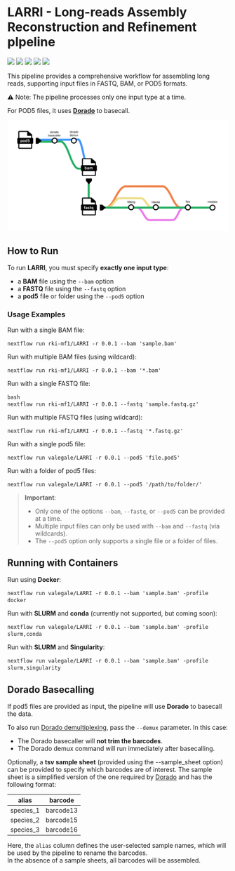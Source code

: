 # LARRI - Long-reads Assembly Reconstruction and Refinement pIpeline

![](https://img.shields.io/github/v/release/rki-mf1/LARRI)
![](https://img.shields.io/badge/nextflow-22.01.0-brightgreen)
![](https://img.shields.io/badge/uses-Docker-blue.svg)
![](https://img.shields.io/badge/uses-Singularity-yellow.svg)
![](https://img.shields.io/badge/licence-GPL--3.0-lightgrey.svg)


This pipeline provides a comprehensive workflow for assembling long reads, supporting input files in FASTQ, BAM, or POD5 formats.

⚠ Note: The pipeline processes only one input type at a time.

For POD5 files, it uses [**Dorado**](https://github.com/nanoporetech/dorado) to basecall.

![Alt text](images/LARRI_workflow.png)

## How to Run

To run **LARRI**, you must specify **exactly one input type**:  
- a **BAM** file using the `--bam` option  
- a **FASTQ** file using the `--fastq` option  
- a **pod5** file or folder using the `--pod5` option  

### Usage Examples

Run with a single BAM file:

```
nextflow run rki-mf1/LARRI -r 0.0.1 --bam 'sample.bam'
```

Run with multiple BAM files (using wildcard):

```
nextflow run rki-mf1/LARRI -r 0.0.1 --bam '*.bam'
```

Run with a single FASTQ file:

```
bash
nextflow run rki-mf1/LARRI -r 0.0.1 --fastq 'sample.fastq.gz'
```

Run with multiple FASTQ files (using wildcard):

```
nextflow run rki-mf1/LARRI -r 0.0.1 --fastq '*.fastq.gz'
```
Run with a single pod5 file:

```
nextflow run valegale/LARRI -r 0.0.1 --pod5 'file.pod5'
```

Run with a folder of pod5 files:

```
nextflow run valegale/LARRI -r 0.0.1 --pod5 '/path/to/folder/'
```

> **Important**:  
> - Only one of the options `--bam`, `--fastq`, or `--pod5` can be provided at a time.  
> - Multiple input files can only be used with `--bam` and `--fastq` (via wildcards).  
> - The `--pod5` option only supports a single file or a folder of files.  


## Running with Containers

Run using **Docker**:

```
nextflow run valegale/LARRI -r 0.0.1 --bam 'sample.bam' -profile docker
```
Run with **SLURM** and **conda** (currently not supported, but coming soon):
```
nextflow run valegale/LARRI -r 0.0.1 --bam 'sample.bam' -profile slurm,conda
```

Run with **SLURM** and **Singularity**:
```
nextflow run valegale/LARRI -r 0.0.1 --bam 'sample.bam' -profile slurm,singularity
```

## Dorado Basecalling

If pod5 files are provided as input, the pipeline will use **Dorado** to basecall the data.  

To also run [Dorado demultiplexing](https://github.com/nanoporetech/dorado?tab=readme-ov-file#barcode-classification), pass the `--demux` parameter. In this case:  
- The Dorado basecaller will **not trim the barcodes**.  
- The Dorado demux command will run immediately after basecalling.  

Optionally, a **tsv sample sheet** (provided using the --sample_sheet option) can be provided to specify which barcodes are of interest. The sample sheet is a simplified version of the one required by [Dorado](https://github.com/nanoporetech/dorado/blob/release-v1.1/documentation/SampleSheets.md) and has the following format:

| alias     | barcode   |
|-----------|-----------|
| species_1 | barcode13 |
| species_2 | barcode15 |
| species_3 | barcode16 |

Here, the `alias` column defines the user-selected sample names, which will be used by the pipeline to rename the barcodes.  
In the absence of a sample sheets, all barcodes will be assembled.
